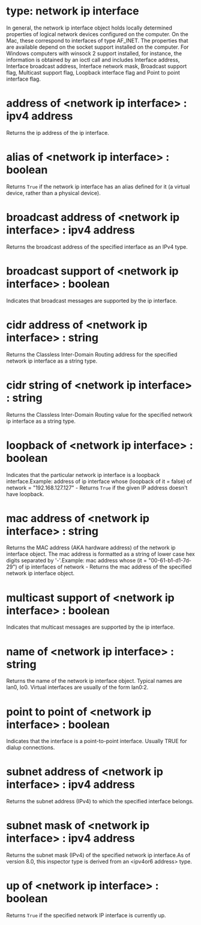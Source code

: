# type: network ip interface

In general, the network ip interface object holds locally determined properties of logical network devices configured on the computer. On the Mac, these correspond to interfaces of type AF_INET. The properties that are available depend on the socket support installed on the computer. For Windows computers with winsock 2 support installed, for instance, the information is obtained by an ioctl call and includes Interface address, Interface broadcast address, Interface network mask, Broadcast support flag, Multicast support flag, Loopback interface flag and Point to point interface flag.

# address of &lt;network ip interface&gt; : ipv4 address

Returns the ip address of the ip interface.

# alias of &lt;network ip interface&gt; : boolean

Returns `True` if the network ip interface has an alias defined for it (a virtual device, rather than a physical device).

# broadcast address of &lt;network ip interface&gt; : ipv4 address

Returns the broadcast address of the specified interface as an IPv4 type.

# broadcast support of &lt;network ip interface&gt; : boolean

Indicates that broadcast messages are supported by the ip interface.

# cidr address of &lt;network ip interface&gt; : string

Returns the Classless Inter-Domain Routing address for the specified network ip interface as a string type.

# cidr string of &lt;network ip interface&gt; : string

Returns the Classless Inter-Domain Routing value for the specified network ip interface as a string type.

# loopback of &lt;network ip interface&gt; : boolean

Indicates that the particular network ip interface is a loopback interface.Example: address of ip interface whose (loopback of it = false) of network = "192.168.127.127" - Returns `True` if the given IP address doesn&#39;t have loopback.

# mac address of &lt;network ip interface&gt; : string

Returns the MAC address (AKA hardware address) of the network ip interface object. The mac address is formatted as a string of lower case hex digits separated by &#39;-&#39;.Example:  mac address whose (it = "00-61-b1-d1-7d-29") of ip interfaces of network - Returns the mac address of the specified network ip interface object.

# multicast support of &lt;network ip interface&gt; : boolean

Indicates that multicast messages are supported by the ip interface.

# name of &lt;network ip interface&gt; : string

Returns the name of the network ip interface object. Typical names are lan0, lo0. Virtual interfaces are usually of the form lan0:2.

# point to point of &lt;network ip interface&gt; : boolean

Indicates that the interface is a point-to-point interface. Usually TRUE for dialup connections.

# subnet address of &lt;network ip interface&gt; : ipv4 address

Returns the subnet address (IPv4) to which the specified interface belongs.

# subnet mask of &lt;network ip interface&gt; : ipv4 address

Returns the subnet mask (IPv4) of the specified network ip interface.As of version 8.0, this inspector type is derived from an &lt;ipv4or6 address&gt; type.

# up of &lt;network ip interface&gt; : boolean

Returns `True` if the specified network IP interface is currently up.
